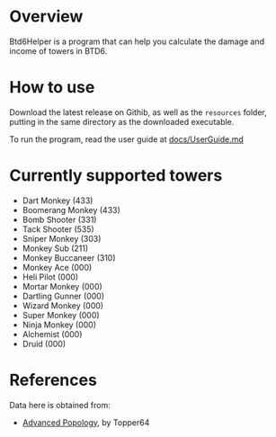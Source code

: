# Overview 

Btd6Helper is a program that can help you calculate the damage and income 
of towers in BTD6. 

# How to use

Download the latest release on Githib, as well as the `resources` folder, putting in the same 
directory as the downloaded executable. 

To run the program, read the user guide at [docs/UserGuide.md](docs/UserGuide.md)

# Currently supported towers

- Dart Monkey (433)
- Boomerang Monkey (433)
- Bomb Shooter (331)
- Tack Shooter (535)
- Sniper Monkey (303)
- Monkey Sub (211)
- Monkey Buccaneer (310)
- Monkey Ace (000)
- Heli Pilot (000)
- Mortar Monkey (000)
- Dartling Gunner (000)
- Wizard Monkey (000)
- Super Monkey (000)
- Ninja Monkey (000)
- Alchemist (000)
- Druid (000)

# References

Data here is obtained from:
- [Advanced Popology](https://www.reddit.com/r/btd6/comments/atomg3/advanced_popology_vol_1_primary_towers/), 
	by Topper64
